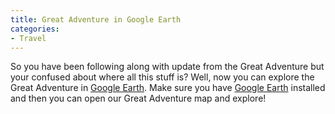 ```yaml
---
title: Great Adventure in Google Earth
categories:
- Travel
---
```


So you have been following along with update from the Great Adventure but your confused about where all this stuff is? Well, now you can explore the Great Adventure in [Google Earth](http://earth.google.com/). Make sure you have [Google Earth](http://earth.google.com/) installed and then you can open our Great Adventure map and explore!
